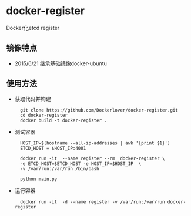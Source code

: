 # docker-register
Docker化etcd register

## 镜像特点

- 2015/6/21 继承基础镜像docker-ubuntu

## 使用方法

- 获取代码并构建

        git clone https://github.com/Dockerlover/docker-register.git
        cd docker-register
        docker build -t docker-register .

- 测试容器

        HOST_IP=$(hostname --all-ip-addresses | awk '{print $1}')
        ETCD_HOST = $HOST_IP:4001
        
        docker run -it  --name register --rm  docker-register \
        -e ETCD_HOST=$ETCD_HOST -e HOST_IP=$HOST_IP  \
        -v /var/run:/var/run /bin/bash
        
        python main.py

- 运行容器

        docker run -it  -d --name register -v /var/run:/var/run docker-register
